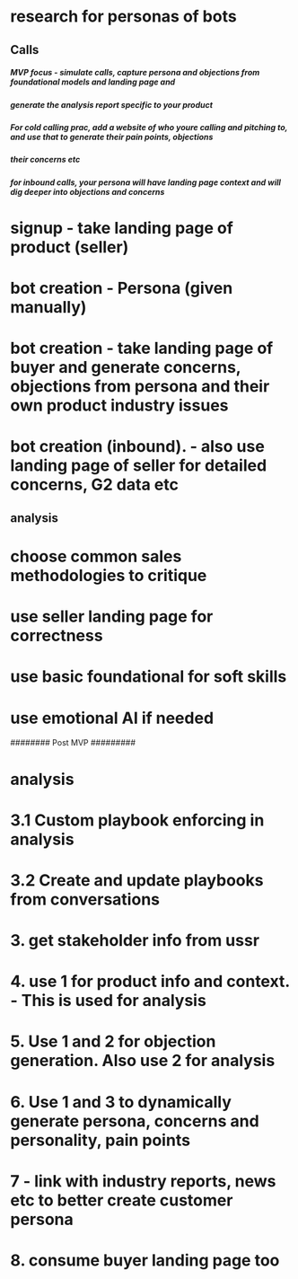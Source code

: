 # research for personas of bots

## Calls ##

##### MVP focus - simulate calls, capture persona and objections from foundational models and landing page and 
##### generate the analysis report specific to your product
##### For cold calling prac, add a website of who youre calling and pitching to, and use that to generate their pain points, objections
##### their concerns etc 
##### for inbound calls, your persona will have landing page context and will dig deeper into objections and concerns


# signup - take landing page of product (seller)
# bot creation - Persona (given manually) 
# bot creation - take landing page of buyer and generate concerns, objections from persona and their own product industry issues
# bot creation (inbound). - also use landing page of seller for detailed concerns, G2 data etc

## analysis ##
# choose common sales methodologies to critique
# use seller landing page for correctness
# use basic foundational for soft skills
# use emotional AI if needed 

######## Post MVP #########


# analysis
# 3.1 Custom playbook enforcing in analysis
# 3.2 Create and update playbooks from conversations


# 3. get stakeholder info from ussr
# 4. use 1 for product info and context. - This is used for analysis
# 5. Use 1 and 2 for objection generation. Also use 2 for analysis
# 6. Use 1 and 3 to dynamically generate persona, concerns and personality, pain points



# 7 - link with industry reports, news etc to better create customer persona 
# 8. consume  buyer landing page too